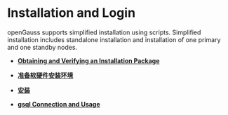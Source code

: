 # Installation and Login<a name="EN-US_TOPIC_0000001209981908"></a>

openGauss supports simplified installation using scripts. Simplified installation includes standalone installation and installation of one primary and one standby nodes.

-   **[Obtaining and Verifying an Installation Package](obtaining-and-verifying-an-installation-package.md)**  

-   **[准备软硬件安装环境](data01-pa_temp-1-en-us_bookmap_0000001262449423220330105200533-temp-en-us_topic_0000001217616720.md)**  

-   **[安装](data01-pa_temp-1-en-us_bookmap_0000001262449423220330105200533-temp-en-us_topic_0000001262456549.md)**  

-   **[gsql Connection and Usage](gsql-connection-and-usage.md)**  


